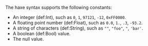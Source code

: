 The haxe syntax supports the following constants:



* An integer (def:Int), such as `0`, `1`, `97121`, `-12`, `0xFF0000`.
* A floating point number (def:Float), such as `0.0`, `1.`, `.3`, `-93.2`.
* A string of characters (def:String), such as `""`, `"foo"`, `"`, `'bar'`.
* A boolean (def:Bool) value.
* The null value.